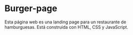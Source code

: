 # Burger-page
Esta página web es una landing page para un restaurante de hamburguesas. Está construida con HTML, CSS y JavaScript.
